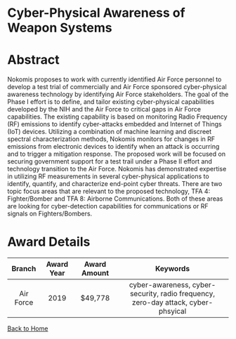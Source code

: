 
Cyber-Physical Awareness of Weapon Systems
==========================================

# Abstract


Nokomis proposes to work with currently identified Air Force personnel to develop a test trial of commercially and Air Force sponsored cyber-physical awareness technology by identifying Air Force stakeholders. The goal of the Phase I effort is to define, and tailor existing cyber-physical capabilities developed by the NIH and the Air Force to critical gaps in Air Force capabilities. The existing capability is based on monitoring Radio Frequency (RF) emissions to identify cyber-attacks embedded and Internet of Things (IoT) devices. Utilizing a combination of machine learning and discreet spectral characterization methods, Nokomis monitors for changes in RF emissions from electronic devices to identify when an attack is occurring and to trigger a mitigation response. The proposed work will be focused on securing government support for a test trail under a Phase II effort and technology transition to the Air Force. Nokomis has demonstrated expertise in utilizing RF measurements in several cyber-physical applications to identify, quantify, and characterize end-point cyber threats. There are two topic focus areas that are relevant to the proposed technology, TFA 4: Fighter/Bomber and TFA 8: Airborne Communications. Both of these areas are looking for cyber-detection capabilities for communications or RF signals on Fighters/Bombers.  

# Award Details

|Branch|Award Year|Award Amount|Keywords|
| :---: | :---: | :---: | :---: |
|Air Force|2019|$49,778|cyber-awareness, cyber-security, radio frequency, zero-day attack, cyber-phsyical|
  
  


[Back to Home](https://github.com/chrischow/dod_sbir_awards/DJ/#1553)
